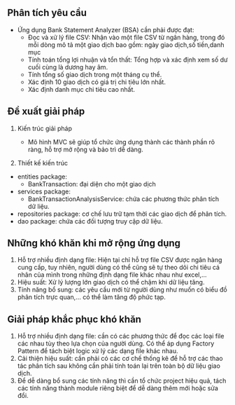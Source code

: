 ## Phân tích yêu cầu
- Ứng dụng Bank Statement Analyzer (BSA) cần phải được đạt:
	* Đọc và xử lý file CSV: Nhận vào một file CSV từ ngân hàng, trong đó mỗi dòng mô tả một giao dịch bao gồm: ngày giao dịch,số tiền,danh mục
	* Tính toán tổng lợi nhuận và tổn thất: Tổng hợp và xác định xem số dư cuối cùng là dương hay âm.
	* Tính tổng số giao dịch trong một tháng cụ thể.
	* Xác định 10 giao dịch có giá trị chi tiêu lớn nhất.
	* Xác định danh mục chi tiêu cao nhất.

## Đề xuất giải pháp
1. Kiến trúc giải pháp
	- Mô hình MVC sẽ giúp tổ chức ứng dụng thành các thành phần rõ ràng, hỗ trợ mở rộng và bảo trì dễ dàng.

2. Thiết kế kiến trúc
- entities package:
	* BankTransaction: đại diện cho một giao dịch
- services package:
	* BankTransactionAnalysisService: chứa các phương thức phân tích dữ liệu.
- repositories package: cơ chế lưu trữ tạm thời các giao dịch để phân tích.
- dao package: chứa các đối tượng truy cập dữ liệu.


## Những khó khăn khi mở rộng ứng dụng
1. Hỗ trợ nhiều định dạng file: Hiện tại chỉ hỗ trợ file CSV được ngân hàng cung cấp, tuy nhiên, người dùng có thể cũng sẽ tự theo dõi chi tiêu cá nhân của mình trong những định dạng file khác nhau như excel,...
2. Hiệu suất: Xử lý lượng lớn giao dịch có thể chậm khi dữ liệu tăng.
3. Tính năng bổ sung: các yêu cầu mới từ người dùng như muốn có biểu đồ phân tích trực quan,... có thể làm tăng độ phức tạp.

## Giải pháp khắc phục khó khăn
1. Hỗ trợ nhiều định dạng file: cần có các phương thức để đọc các loại file các nhau tùy theo lựa chọn của người dùng. Có thể áp dụng Factory Pattern để tách biệt logic xử lý các dạng file khác nhau.
2. Cải thiện hiệu suất: cần phải có các cơ chế thống kê để hỗ trợ các thao tác phân tích sau không cần phải tính toán lại trên toàn bộ dữ liệu giao dịch. 
3. Để dễ dàng bổ sung các tính năng thì cần tổ chức project hiệu quả, tách các tính năng thành module riêng biệt để dễ dàng thêm mới hoặc sửa đổi.